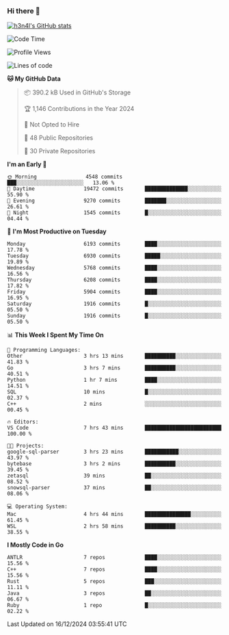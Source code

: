 ### Hi there 👋

[![h3n4l's GitHub stats](https://github-readme-stats.vercel.app/api?username=h3n4l&count_private=true&show_icons=true&theme=radical)](https://github.com/h3n4l/github-readme-stats)

<!--START_SECTION:waka-->
![Code Time](http://img.shields.io/badge/Code%20Time-2%2C024%20hrs%2035%20mins-blue)

![Profile Views](http://img.shields.io/badge/Profile%20Views-0-blue)

![Lines of code](https://img.shields.io/badge/From%20Hello%20World%20I%27ve%20Written-14.1%20million%20lines%20of%20code-blue)

**🐱 My GitHub Data** 

> 📦 390.2 kB Used in GitHub's Storage 
 > 
> 🏆 1,146 Contributions in the Year 2024
 > 
> 🚫 Not Opted to Hire
 > 
> 📜 48 Public Repositories 
 > 
> 🔑 30 Private Repositories 
 > 
**I'm an Early 🐤** 

```text
🌞 Morning                4548 commits        ███░░░░░░░░░░░░░░░░░░░░░░   13.06 % 
🌆 Daytime                19472 commits       ██████████████░░░░░░░░░░░   55.90 % 
🌃 Evening                9270 commits        ███████░░░░░░░░░░░░░░░░░░   26.61 % 
🌙 Night                  1545 commits        █░░░░░░░░░░░░░░░░░░░░░░░░   04.44 % 
```
📅 **I'm Most Productive on Tuesday** 

```text
Monday                   6193 commits        ████░░░░░░░░░░░░░░░░░░░░░   17.78 % 
Tuesday                  6930 commits        █████░░░░░░░░░░░░░░░░░░░░   19.89 % 
Wednesday                5768 commits        ████░░░░░░░░░░░░░░░░░░░░░   16.56 % 
Thursday                 6208 commits        ████░░░░░░░░░░░░░░░░░░░░░   17.82 % 
Friday                   5904 commits        ████░░░░░░░░░░░░░░░░░░░░░   16.95 % 
Saturday                 1916 commits        █░░░░░░░░░░░░░░░░░░░░░░░░   05.50 % 
Sunday                   1916 commits        █░░░░░░░░░░░░░░░░░░░░░░░░   05.50 % 
```


📊 **This Week I Spent My Time On** 

```text
💬 Programming Languages: 
Other                    3 hrs 13 mins       ██████████░░░░░░░░░░░░░░░   41.83 % 
Go                       3 hrs 7 mins        ██████████░░░░░░░░░░░░░░░   40.51 % 
Python                   1 hr 7 mins         ████░░░░░░░░░░░░░░░░░░░░░   14.51 % 
SQL                      10 mins             █░░░░░░░░░░░░░░░░░░░░░░░░   02.37 % 
C++                      2 mins              ░░░░░░░░░░░░░░░░░░░░░░░░░   00.45 % 

🔥 Editors: 
VS Code                  7 hrs 43 mins       █████████████████████████   100.00 % 

🐱‍💻 Projects: 
google-sql-parser        3 hrs 23 mins       ███████████░░░░░░░░░░░░░░   43.97 % 
bytebase                 3 hrs 2 mins        ██████████░░░░░░░░░░░░░░░   39.45 % 
zetasql                  39 mins             ██░░░░░░░░░░░░░░░░░░░░░░░   08.52 % 
snowsql-parser           37 mins             ██░░░░░░░░░░░░░░░░░░░░░░░   08.06 % 

💻 Operating System: 
Mac                      4 hrs 44 mins       ███████████████░░░░░░░░░░   61.45 % 
WSL                      2 hrs 58 mins       ██████████░░░░░░░░░░░░░░░   38.55 % 
```

**I Mostly Code in Go** 

```text
ANTLR                    7 repos             ████░░░░░░░░░░░░░░░░░░░░░   15.56 % 
C++                      7 repos             ████░░░░░░░░░░░░░░░░░░░░░   15.56 % 
Rust                     5 repos             ███░░░░░░░░░░░░░░░░░░░░░░   11.11 % 
Java                     3 repos             ██░░░░░░░░░░░░░░░░░░░░░░░   06.67 % 
Ruby                     1 repo              █░░░░░░░░░░░░░░░░░░░░░░░░   02.22 % 
```




 Last Updated on 16/12/2024 03:55:41 UTC
<!--END_SECTION:waka-->

